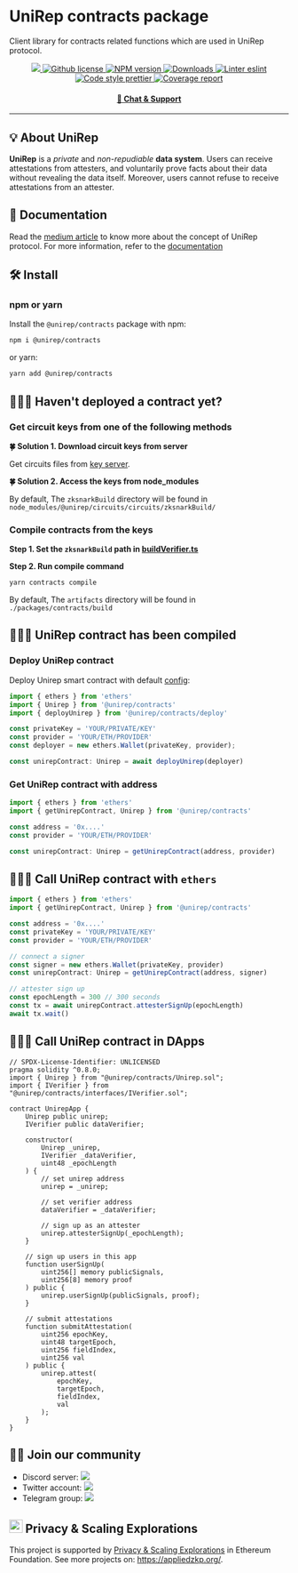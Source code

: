 # UniRep contracts package

Client library for contracts related functions which are used in UniRep protocol.

<p align="center">
    <a href="https://github.com/unirep/unirep">
        <img src="https://img.shields.io/badge/project-unirep-blue.svg?style=flat-square">
    </a>
    <a href="https://github.com/unirep/unirep/blob/master/LICENSE">
        <img alt="Github license" src="https://img.shields.io/github/license/unirep/unirep.svg?style=flat-square">
    </a>
    <a href="https://www.npmjs.com/package/@unirep/contracts">
        <img alt="NPM version" src="https://img.shields.io/npm/v/@unirep/contracts?style=flat-square" />
    </a>
    <a href="https://npmjs.org/package/@unirep/contracts">
        <img alt="Downloads" src="https://img.shields.io/npm/dm/@unirep/contracts.svg?style=flat-square" />
    </a>
    <a href="https://eslint.org/">
        <img alt="Linter eslint" src="https://img.shields.io/badge/linter-eslint-8080f2?style=flat-square&logo=eslint" />
    </a>
    <a href="https://prettier.io/">
        <img alt="Code style prettier" src="https://img.shields.io/badge/code%20style-prettier-f8bc45?style=flat-square&logo=prettier" />
    </a>
    <a href="https://contracts-coverage.unirep.io/">
        <img alt="Coverage report" src="https://contracts-coverage.unirep.io/badge.svg" />
    </a>
</p>

<div align="center">
    <h4>
        <a href="https://discord.gg/VzMMDJmYc5">
            🤖 Chat &amp; Support
        </a>
    </h4>
</div>

---

## 💡 About UniRep
**UniRep** is a *private* and *non-repudiable* **data system**. Users can receive attestations from attesters, and voluntarily prove facts about their data without revealing the data itself. Moreover, users cannot refuse to receive attestations from an attester.

## 📘 Documentation

Read the [medium article](https://medium.com/privacy-scaling-explorations/unirep-a-private-and-non-repudiable-reputation-system-7fb5c6478549) to know more about the concept of UniRep protocol.
For more information, refer to the [documentation](https://developer.unirep.io/)

## 🛠 Install

### npm or yarn

Install the `@unirep/contracts` package with npm:

```bash
npm i @unirep/contracts
```

or yarn:

```bash
yarn add @unirep/contracts
```

## 👩🏻‍⚕️ Haven't deployed a contract yet?

### Get circuit keys from one of the following methods

**🍀 Solution 1. Download circuit keys from server**

Get circuits files from [key server](https://developer.unirep.io/docs/testnet-deployment#keys).

**🍀 Solution 2. Access the keys from node_modules**

By default, The `zksnarkBuild` directory will be found in `node_modules/@unirep/circuits/circuits/zksnarkBuild/`

### Compile contracts from the keys

**Step 1. Set the `zksnarkBuild` path in [buildVerifier.ts](./scripts/buildVerifiers.ts)**

**Step 2. Run compile command**

```bash
yarn contracts compile
```

By default, The `artifacts` directory will be found in `./packages/contracts/build`

## 🙆🏻‍♀️ UniRep contract has been compiled

### Deploy UniRep contract

Deploy Unirep smart contract with default [config](../circuits/config/index.ts):

```typescript
import { ethers } from 'ethers'
import { Unirep } from '@unirep/contracts'
import { deployUnirep } from '@unirep/contracts/deploy'

const privateKey = 'YOUR/PRIVATE/KEY'
const provider = 'YOUR/ETH/PROVIDER'
const deployer = new ethers.Wallet(privateKey, provider);

const unirepContract: Unirep = await deployUnirep(deployer)
```

### Get UniRep contract with address

```typescript
import { ethers } from 'ethers'
import { getUnirepContract, Unirep } from '@unirep/contracts'

const address = '0x....'
const provider = 'YOUR/ETH/PROVIDER'

const unirepContract: Unirep = getUnirepContract(address, provider)
```

## 🧑🏻‍💻 Call UniRep contract with `ethers`

```typescript
import { ethers } from 'ethers'
import { getUnirepContract, Unirep } from '@unirep/contracts'

const address = '0x....'
const privateKey = 'YOUR/PRIVATE/KEY'
const provider = 'YOUR/ETH/PROVIDER'

// connect a signer
const signer = new ethers.Wallet(privateKey, provider)
const unirepContract: Unirep = getUnirepContract(address, signer)

// attester sign up
const epochLength = 300 // 300 seconds
const tx = await unirepContract.attesterSignUp(epochLength)
await tx.wait()
```

## 🙋🏻‍♂️ Call UniRep contract in DApps

```solidity
// SPDX-License-Identifier: UNLICENSED
pragma solidity ^0.8.0;
import { Unirep } from "@unirep/contracts/Unirep.sol";
import { IVerifier } from "@unirep/contracts/interfaces/IVerifier.sol";

contract UnirepApp {
    Unirep public unirep;
    IVerifier public dataVerifier;

    constructor(
        Unirep _unirep,
        IVerifier _dataVerifier,
        uint48 _epochLength
    ) {
        // set unirep address
        unirep = _unirep;

        // set verifier address
        dataVerifier = _dataVerifier;

        // sign up as an attester
        unirep.attesterSignUp(_epochLength);
    }

    // sign up users in this app
    function userSignUp(
        uint256[] memory publicSignals,
        uint256[8] memory proof
    ) public {
        unirep.userSignUp(publicSignals, proof);
    }

    // submit attestations
    function submitAttestation(
        uint256 epochKey,
        uint48 targetEpoch,
        uint256 fieldIndex,
        uint256 val
    ) public {
        unirep.attest(
            epochKey,
            targetEpoch,
            fieldIndex,
            val
        );
    }
}
```

## 🙌🏻 Join our community
- Discord server: <a href="https://discord.gg/VzMMDJmYc5"><img src="https://img.shields.io/discord/931582072152281188?label=Discord&style=flat-square&logo=discord"></a>
- Twitter account: <a href="https://twitter.com/UniRep_Protocol"><img src="https://img.shields.io/twitter/follow/UniRep_Protocol?style=flat-square&logo=twitter"></a>
- Telegram group: <a href="https://t.me/unirep"><img src="https://img.shields.io/badge/telegram-@unirep-blue.svg?style=flat-square&logo=telegram"></a>

## <img height="24" src="https://pse.dev/_next/static/media/header-logo.16312102.svg"> Privacy & Scaling Explorations

This project is supported by [Privacy & Scaling Explorations](https://github.com/privacy-scaling-explorations) in Ethereum Foundation.
See more projects on: https://appliedzkp.org/.
